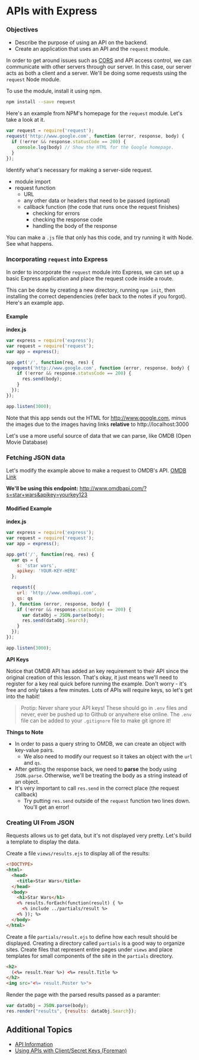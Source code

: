 # APIs with Express

### Objectives

* Describe the purpose of using
 an API on the backend.
* Create an application that uses an API and the `request` module.

In order to get around issues such as [CORS](https://developer.mozilla.org/en-US/docs/Web/HTTP/Access_control_CORS) and API access control, we can communicate with other servers through our server. In this case, our server acts as both a client and a server. We'll be doing some requests using the `request` Node module.

To use the module, install it using npm.

```bash
npm install --save request
```

Here's an example from NPM's homepage for the `request` module. Let's take a look at it.

```js
var request = require('request');
request('http://www.google.com', function (error, response, body) {
  if (!error && response.statusCode == 200) {
    console.log(body) // Show the HTML for the Google homepage.
  }
});
```

Identify what's necessary for making a server-side request.

* module import
* request function
  * URL
  * any other data or headers that need to be passed (optional)
  * callback function (the code that runs once the request finishes)
    * checking for errors
    * checking the response code
    * handling the body of the response

You can make a `.js` file that only has this code, and try running it with Node. See what happens.

### Incorporating `request` into Express

In order to incorporate the `request` module into Express, we can set up a basic Express application and place the request code inside a route.

This can be done by creating a new directory, running `npm init`, then installing the correct dependencies (refer back to the notes if you forgot). Here's an example app.

#### Example

**index.js**

```js
var express = require('express');
var request = require('request');
var app = express();

app.get('/', function(req, res) {
  request('http://www.google.com', function (error, response, body) {
    if (!error && response.statusCode == 200) {
      res.send(body);
    }
  });
});

app.listen(3000);
```

Note that this app sends out the HTML for http://www.google.com, minus the images due to the images having links **relative** to http://localhost:3000

Let's use a more useful source of data that we can parse, like OMDB (Open Movie Database)

### Fetching JSON data

Let's modify the example above to make a request to OMDB's API. [OMDB Link](http://www.omdbapi.com/)

**We'll be using this endpoint:** http://www.omdbapi.com/?s=star+wars&apikey=yourkey123

#### Modified Example

**index.js**

```js
var express = require('express');
var request = require('request');
var app = express();

app.get('/', function(req, res) {
  var qs = {
    s: 'star wars',
    apikey: 'YOUR-KEY-HERE'
  };

  request({
    url: 'http://www.omdbapi.com',
    qs: qs
  }, function (error, response, body) {
    if (!error && response.statusCode == 200) {
      var dataObj = JSON.parse(body);
      res.send(dataObj.Search);
    }
  });
});

app.listen(3000);
```

**API Keys**

Notice that OMDB API has added an key requirement to their API since the original creation of this lesson. That's okay, it just means we'll need to register for a key real quick before running the  example. Don't worry - it's free and only takes a few minutes. Lots of APIs will require keys, so let's get into the habit!

> Protip: Never share your API keys! These should go in `.env` files and never, ever be pushed up to Github or anywhere else online. The `.env` file can be added to your `.gitignore` file to make git ignore it!

**Things to Note**

* In order to pass a query string to OMDB, we can create an object with key-value pairs.
  * We also need to modify our request so it takes an object with the `url` and `qs`.
* After getting the response back, we need to **parse** the body using `JSON.parse`. Otherwise, we'll be treating the body as a string instead of an object.
* It's very important to call `res.send` in the correct place (the request callback)
  * Try putting `res.send` outside of the `request` function two lines down. You'll get an error!

### Creating UI From JSON

Requests allows us to get data, but it's not displayed very pretty. Let's build a template to display the data.

Create a file `views/results.ejs` to display all of the results:

```html
<!DOCTYPE>
<html>
  <head>
    <title>Star Wars</title>
  </head>
  <body>
    <h1>Star Wars</h1>
    <% results.forEach(function(result) { %>
      <% include ../partials/result %>
    <% }); %>
  </body>
</html>
```

Create a file `partials/result.ejs` to define how each result should be displayed.
Creating a directory called `partials` is a good way to organize sites. Create files
that represent entire pages under `views` and place templates for small components of
the site in the `partials` directory.


```html
<h2>
  (<%= result.Year %>) <%= result.Title %>
</h2>
<img src="<%= result.Poster %>">
```

Render the page with the parsed results passed as a paramter:
```js
var dataObj = JSON.parse(body);
res.render("results", {results: dataObj.Search});
```

## Additional Topics

* [API Information](../../12-resources/apis.md)
* [Using APIs with Client/Secret Keys (Foreman)](../../00-config-deployment/foreman/readme.md)
